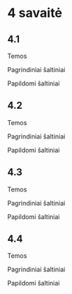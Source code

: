 # 4 savaitė

## 4.1

Temos

Pagrindiniai šaltiniai

Papildomi šaltiniai

## 4.2

Temos

Pagrindiniai šaltiniai

Papildomi šaltiniai

## 4.3

Temos

Pagrindiniai šaltiniai

Papildomi šaltiniai

## 4.4

Temos

Pagrindiniai šaltiniai

Papildomi šaltiniai
